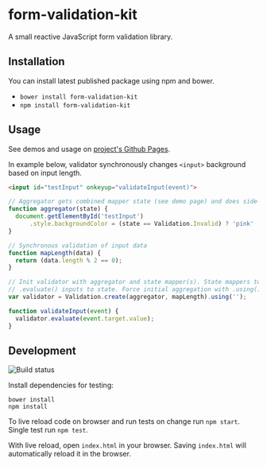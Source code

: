 # form-validation-kit

A small reactive JavaScript form validation library.


## Installation

You can install latest published package using npm and bower.

 - `bower install form-validation-kit`
 - `npm install form-validation-kit`


## Usage

See demos and usage on [project's Github Pages](https://teijo.github.io/form-validation-kit/).

In example below, validator synchronously changes `<input>` background based on
input length.

```html
<input id="testInput" onkeyup="validateInput(event)">
```

```js
// Aggregator gets combined mapper state (see demo page) and does side-effects
function aggregator(state) {
  document.getElementById('testInput')
      .style.backgroundColor = (state == Validation.Invalid) ? 'pink' : 'white';
}

// Synchronous validation of input data
function mapLength(data) {
  return (data.length % 2 == 0);
}

// Init validator with aggregator and state mapper(s). State mappers turn
// .evaluate() inputs to state. Force initial aggregation with .using().
var validator = Validation.create(aggregator, mapLength).using('');

function validateInput(event) {
  validator.evaluate(event.target.value);
}
```


## Development

![Build status](https://codeship.com/projects/0925a1e0-2b10-0132-7a5d-06c98ad2d9ca/status?branch=gh-pages)

Install dependencies for testing:

```
bower install
npm install
```

To live reload code on browser and run tests on change run `npm start`.
Single test run `npm test`.

With live reload, open `index.html` in your browser. Saving `index.html` will
automatically reload it in the browser.

